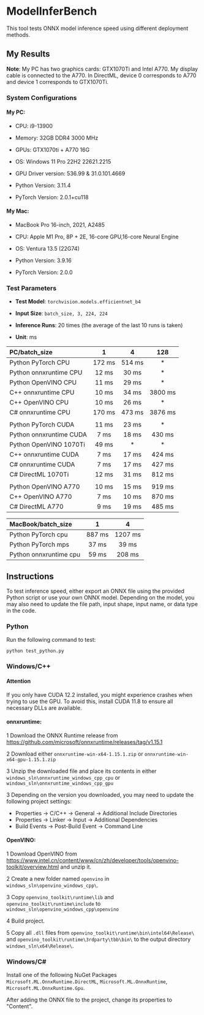 # ModelInferBench

This tool tests ONNX model inference speed using different deployment methods.

## My Results

**Note**: My PC has two graphics cards: GTX1070Ti and Intel A770. My display cable is connected to the A770. In DirectML, device 0 corresponds to A770 and device 1 corresponds to GTX1070Ti.

### System Configurations
#### My PC:

- CPU: i9-13900

- Memory: 32GB DDR4 3000 MHz

- GPUs: GTX1070ti + A770 16G

- OS: Windows 11 Pro 22H2 22621.2215

- GPU Driver version: 536.99 & 31.0.101.4669

- Python Version: 3.11.4

- PyTorch Version: 2.0.1+cu118

#### My Mac:

- MacBook Pro 16-inch, 2021, A2485

- CPU: Apple M1 Pro, 8P + 2E, 16-core GPU,16-core Neural Engine

- OS: Ventura 13.5 (22G74)

- Python Version: 3.9.16

- PyTorch Version: 2.0.0

### Test Parameters

- **Test Model**: `torchvision.models.efficientnet_b4`

- **Input Size**: `batch_size, 3, 224, 224`

- **Inference Runs**: 20 times (the average of the last 10 runs is taken)

- **Unit**: ms

| PC/batch_size | 1 | 4 | 128|
|:------|:----:|:------:|:-:|
| Python PyTorch CPU | 172 ms | 514 ms | * |
| Python onnxruntime CPU | 12 ms | 30 ms | * |
| Python OpenVINO CPU | 11 ms | 29 ms | * |
| C++ onnxruntime CPU | 10 ms | 34 ms | 3800 ms |
| C++ OpenVINO CPU | 10 ms | 26 ms | * |
| C# onnxruntime CPU | 170 ms | 473 ms | 3876 ms |
|||||
| Python PyTorch CUDA | 11 ms | 23 ms | * |
| Python onnxruntime CUDA | 7 ms | 18 ms | 430 ms |
| Python OpenVINO 1070Ti | 49 ms | * | * |
| C++ onnxruntime CUDA | 7 ms | 17 ms | 424 ms |
| C# onnxruntime CUDA | 7 ms | 17 ms | 427 ms|
| C# DirectML 1070Ti | 12 ms | 31 ms | 812 ms|
|||||
| Python OpenVINO A770 | 10 ms | 15 ms | 919 ms |
| C++ OpenVINO A770 | 7 ms | 10 ms | 870 ms |
| C# DirectML A770 | 9 ms | 19 ms | 485 ms|

| MacBook/batch_size | 1 | 4 |
|:------|:----:|:------:|
| Python PyTorch cpu | 887 ms | 1207 ms |
| Python PyTorch mps | 37 ms | 39 ms |
| Python onnxruntime cpu | 59 ms | 208 ms |


## Instructions

To test inference speed, either export an ONNX file using the provided Python script or use your own ONNX model. Depending on the model, you may also need to update the file path, input shape, input name, or data type in the code.

### Python

Run the following command to test:

```
python test_python.py
```


### Windows/C++
#### Attention

If you only have CUDA 12.2 installed, you might experience crashes when trying to use the GPU. To avoid this, install CUDA 11.8 to ensure all necessary DLLs are available.

#### onnxruntime:

1 Download the ONNX Runtime release from https://github.com/microsoft/onnxruntime/releases/tag/v1.15.1

2 Download either `onnxruntime-win-x64-1.15.1.zip` or `onnxruntime-win-x64-gpu-1.15.1.zip`

3 Unzip the downloaded file and place its contents in either `windows_sln\onnxruntime_windows_cpp_cpu` or `windows_sln\onnxruntime_windows_cpp_gpu`

3 Depending  on the version you downloaded, you may need to update the following project settings: 
- Properties -> C/C++ -> General -> Additional Include Directories
- Properties -> Linker -> Input -> Additional Dependencies
- Build Events -> Post-Build Event -> Command Line

#### OpenVINO:

1 Download OpenVINO from https://www.intel.cn/content/www/cn/zh/developer/tools/openvino-toolkit/overview.html and unzip it.

2 Create a new folder named `openvino` in `windows_sln\openvino_windows_cpp\`.

3 Copy `openvino_toolkit\runtime\lib` and `openvino_toolkit\runtime\include` to `windows_sln\openvino_windows_cpp\openvino`

4 Build project.

5 Copy all `.dll` files from `openvino_toolkit\runtime\bin\intel64\Release\` and `openvino_toolkit\runtime\3rdparty\tbb\bin\` to the output directory `windows_sln\x64\Release\`.

### Windows/C#

Install one of the following NuGet Packages `Microsoft.ML.OnnxRuntime.DirectML`, `Microsoft.ML.OnnxRuntime`, `Microsoft.ML.OnnxRuntime.Gpu`.

After adding the ONNX file to the project, change its properties to "Content".
